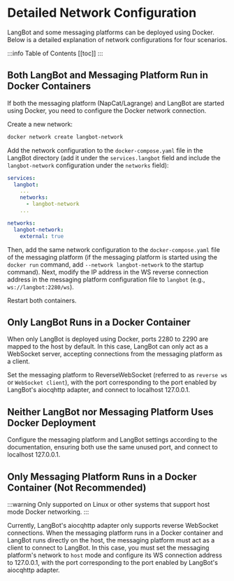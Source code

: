 # Detailed Network Configuration

LangBot and some messaging platforms can be deployed using Docker. Below is a detailed explanation of network configurations for four scenarios.

:::info Table of Contents
[[toc]]
:::

## Both LangBot and Messaging Platform Run in Docker Containers

If both the messaging platform (NapCat/Lagrange) and LangBot are started using Docker, you need to configure the Docker network connection.

Create a new network:

```bash
docker network create langbot-network
```

Add the network configuration to the `docker-compose.yaml` file in the LangBot directory (add it under the `services.langbot` field and include the `langbot-network` configuration under the `networks` field):

```yaml
services:
  langbot:
    ...
    networks:
      - langbot-network
    ...

networks:
  langbot-network:
    external: true
```

Then, add the same network configuration to the `docker-compose.yaml` file of the messaging platform (if the messaging platform is started using the `docker run` command, add `--network langbot-network` to the startup command). Next, modify the IP address in the WS reverse connection address in the messaging platform configuration file to `langbot` (e.g., `ws://langbot:2280/ws`).

Restart both containers.

## Only LangBot Runs in a Docker Container

When only LangBot is deployed using Docker, ports 2280 to 2290 are mapped to the host by default. In this case, LangBot can only act as a WebSocket server, accepting connections from the messaging platform as a client.

Set the messaging platform to ReverseWebSocket (referred to as `reverse ws` or `WebSocket client`), with the port corresponding to the port enabled by LangBot's aiocqhttp adapter, and connect to localhost 127.0.0.1.

## Neither LangBot nor Messaging Platform Uses Docker Deployment

Configure the messaging platform and LangBot settings according to the documentation, ensuring both use the same unused port, and connect to localhost 127.0.0.1.

## Only Messaging Platform Runs in a Docker Container (Not Recommended)

:::warning
Only supported on Linux or other systems that support host mode Docker networking.
:::

Currently, LangBot's aiocqhttp adapter only supports reverse WebSocket connections. When the messaging platform runs in a Docker container and LangBot runs directly on the host, the messaging platform must act as a client to connect to LangBot. In this case, you must set the messaging platform's network to `host` mode and configure its WS connection address to 127.0.0.1, with the port corresponding to the port enabled by LangBot's aiocqhttp adapter.
